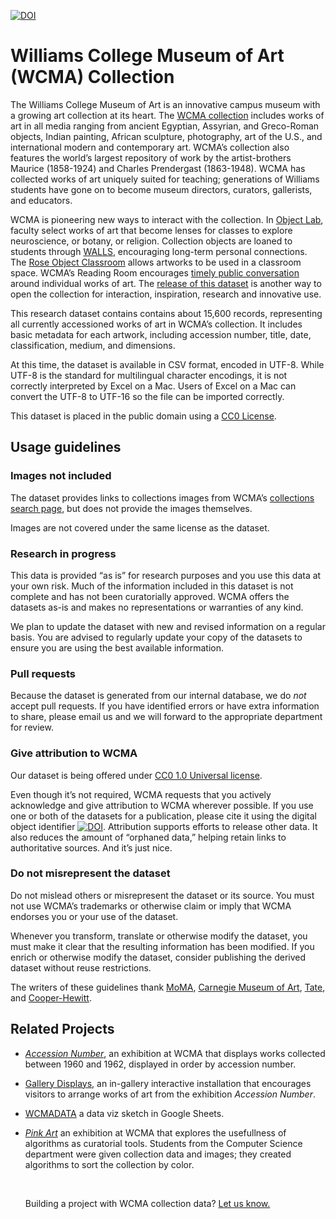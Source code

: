 [![DOI](https://zenodo.org/badge/82729276.svg)](https://zenodo.org/badge/latestdoi/82729276)

# Williams College Museum of Art (WCMA) Collection

The Williams College Museum of Art is an innovative campus museum with a growing art collection at its heart. The [WCMA collection](https://wcma.williams.edu/collection/) includes works of art in all media ranging from ancient Egyptian, Assyrian, and Greco-Roman objects, Indian painting, African sculpture, photography, art of the U.S., and international modern and contemporary art. WCMA’s collection also features the world’s largest repository of work by the artist-brothers Maurice (1858-1924) and Charles Prendergast (1863-1948). WCMA has collected works of art uniquely suited for teaching; generations of Williams students have gone on to become museum directors, curators, gallerists, and educators.

WCMA is pioneering new ways to interact with the collection. In [Object Lab](https://wcma.williams.edu/object-lab-collaborate/), faculty select works of art that become lenses for classes to explore neuroscience, or botany, or religion. Collection objects are loaned to students through [WALLS](https://wcma.williams.edu/walls/), encouraging long-term personal connections. The [Rose Object Classroom](https://wcma.williams.edu/rose-object-classroom/) allows artworks to be used in a classroom space. WCMA’s Reading Room encourages [timely public conversation](https://wcma.williams.edu/getting-a-read-on-basquiat-and-black-lives-matter-2/) around individual works of art. The [release of this dataset](https://medium.com/@caw_/new-dimensions-for-collections-at-wcma-72d4c627fef8#.d7ja01dx7) is another way to open the collection for interaction, inspiration, research and innovative use.

This research dataset contains contains about 15,600 records, representing all currently accessioned works of art in WCMA’s collection. It includes basic metadata for each artwork, including accession number, title, date, classification, medium, and dimensions.

At this time, the dataset is available in CSV format, encoded in UTF-8. While UTF-8 is the standard for multilingual character encodings, it is not correctly interpreted by Excel on a Mac. Users of Excel on a Mac can convert the UTF-8 to UTF-16 so the file can be imported correctly.

This dataset is placed in the public domain using a [CC0 License](https://creativecommons.org/publicdomain/zero/1.0/).


## **Usage guidelines**

### **Images not included**

The dataset provides links to collections images from WCMA’s [collections search page](http://www.cmoa.org/collection/), but does not provide the images themselves.

Images are not covered under the same license as the dataset.

### **Research in progress**

This data is provided “as is” for research purposes and you use this data at your own risk. Much of the information included in this dataset is not complete and has not been curatorially approved. WCMA offers the datasets as-is and makes no representations or warranties of any kind.

We plan to update the dataset with new and revised information on a regular basis. You are advised to regularly update your copy of the datasets to ensure you are using the best available information.

### **Pull requests**

Because the dataset is generated from our internal database, we do *not* accept pull requests. If you have identified errors or have extra information to share, please email us and we will forward to the appropriate department for review.

### **Give attribution to WCMA**

Our dataset is being offered under [CC0 1.0 Universal license](https://creativecommons.org/publicdomain/zero/1.0/).

Even though it’s not required, WCMA requests that you actively acknowledge and give attribution to WCMA wherever possible. If you use one or both of the datasets for a publication, please cite it using the digital object identifier [![DOI](https://zenodo.org/badge/82729276.svg)](https://zenodo.org/badge/latestdoi/82729276). Attribution supports efforts to release other data. It also reduces the amount of “orphaned data,” helping retain links to authoritative sources. And it’s just nice.

### **Do not misrepresent the dataset**

Do not mislead others or misrepresent the dataset or its source. You must not use WCMA’s trademarks or otherwise claim or imply that WCMA endorses you or your use of the dataset.

Whenever you transform, translate or otherwise modify the dataset, you must make it clear that the resulting information has been modified. If you enrich or otherwise modify the dataset, consider publishing the derived dataset without reuse restrictions.

The writers of these guidelines thank [MoMA](https://github.com/MuseumofModernArt/collection), [Carnegie Museum of Art](https://github.com/cmoa/collection), [Tate](https://github.com/tategallery/collection), and [Cooper-Hewitt](https://github.com/cooperhewitt/collection).

## Related Projects

- [*Accession Number*](https://wcma.williams.edu/exhibit/accession-number/), an exhibition at WCMA that displays works collected between 1960 and 1962, displayed in order by accession number.

- [Gallery Displays](https://github.com/williamscollege/gallery_displays), an in-gallery interactive installation that encourages visitors to arrange works of art from the exhibition *Accession Number*.

- [WCMADATA](https://docs.google.com/spreadsheets/d/1AESANVb_xlyGa7WTgtaGviwtt1L6SC0yACH10MRtR3c/edit#gid=861257992) a data viz sketch in Google Sheets.

- [*Pink Art*](https://wcma.williams.edu/pink-art/) an exhibition at WCMA that explores the usefullness of algorithms as curatorial tools. Students from the Computer Science department were given collection data and images; they created algorithms to sort the collection by color.

  ​

  Building a project with WCMA collection data? [Let us know.](mailto:cw11@williams.edu)

